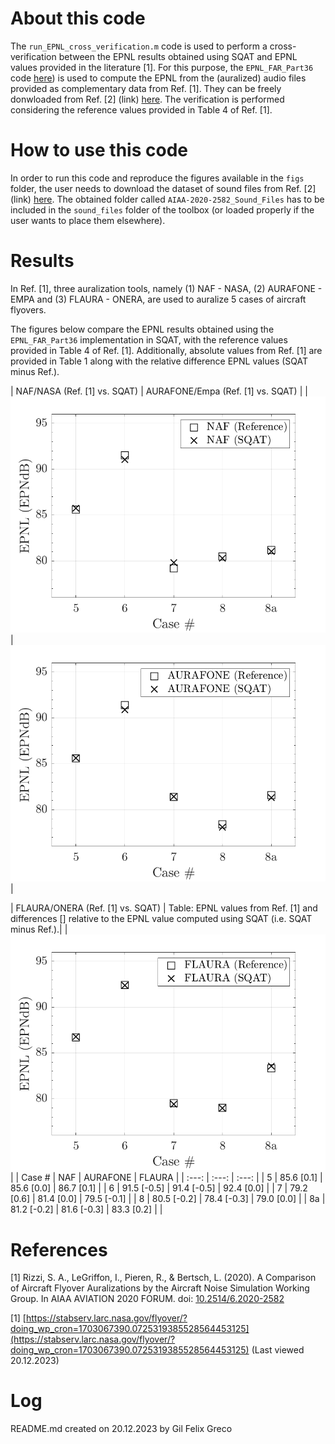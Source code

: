# About this code 

The `run_EPNL_cross_verification.m` code is used to perform a cross-verification between the EPNL results obtained using SQAT and EPNL values provided in the literature [1]. For this purpose, the `EPNL_FAR_Part36` code [here](../../../psychoacoustic_metrics/EPNL_FAR_Part36/EPNL_FAR_Part36.m)) is used to compute the EPNL from the (auralized) audio files provided as complementary data from Ref. [1]. They can be freely donwloaded from Ref. [2] (link) <a href="https://stabserv.larc.nasa.gov/flyover/?doing_wp_cron=1703067390.0725319385528564453125" target="_blank">here</a>. The verification is performed considering the reference values provided in Table 4 of Ref. [1].

# How to use this code
In order to run this code and reproduce the figures available in the `figs` folder, the user needs to download the dataset of sound files from Ref. [2] (link) <a href="https://stabserv.larc.nasa.gov/flyover/?doing_wp_cron=1703067390.0725319385528564453125" target="_blank">here</a>. The obtained folder called `AIAA-2020-2582_Sound_Files` has to be included in the `sound_files` folder of the toolbox (or loaded properly if the user wants to place them elsewhere).

# Results
In Ref. [1], three auralization tools, namely (1) NAF - NASA, (2) AURAFONE - EMPA and (3) FLAURA - ONERA, are used to auralize 5 cases of aircraft flyovers.

The figures below compare the EPNL results obtained using the `EPNL_FAR_Part36` implementation in SQAT, with the reference values provided in Table 4 of Ref. [1]. Additionally, absolute values from Ref. [1] are provided in Table 1 along with the relative difference EPNL values (SQAT minus Ref.). 

| NAF/NASA (Ref. [1] vs. SQAT)        | AURAFONE/Empa (Ref. [1] vs. SQAT)         |
| ![](figs/EPNL_cross_validation_NAF.png)   | ![](figs/EPNL_cross_validation_AURAFONE.png)  |

| FLAURA/ONERA (Ref. [1] vs. SQAT)        | Table: EPNL values from Ref. [1] and differences [] relative to the EPNL value computed using SQAT (i.e. SQAT minus Ref.).|
| ![](figs/EPNL_cross_validation_FLAURA.png)   | | Case # | NAF | AURAFONE | FLAURA |
|     :---:    |     :---:      |     :---:     |
| 5   | 85.6 [0.1]     | 85.6 [0.0]    | 86.7 [0.1]    |
| 6     | 91.5 [-0.5]       | 91.4 [-0.5]      | 92.4 [0.0]    |
| 7     | 79.2 [0.6]       | 81.4 [0.0]      | 79.5 [-0.1]    |
| 8     | 80.5 [-0.2]       | 78.4 [-0.3]      | 79.0 [0.0]    |
| 8a     | 81.2 [-0.2]       | 81.6 [-0.3]      | 83.3 [0.2]    | |


# References

[1] Rizzi, S. A., LeGriffon, I., Pieren, R., & Bertsch, L. (2020). A Comparison of Aircraft Flyover Auralizations by the Aircraft Noise Simulation Working Group. In AIAA AVIATION 2020 FORUM. doi: [10.2514/6.2020-2582](https://doi.org/10.2514/6.2020-2582)   

[1] [https://stabserv.larc.nasa.gov/flyover/?doing_wp_cron=1703067390.0725319385528564453125](https://stabserv.larc.nasa.gov/flyover/?doing_wp_cron=1703067390.0725319385528564453125) (Last viewed 20.12.2023)

# Log
README.md created on 20.12.2023 by Gil Felix Greco


 